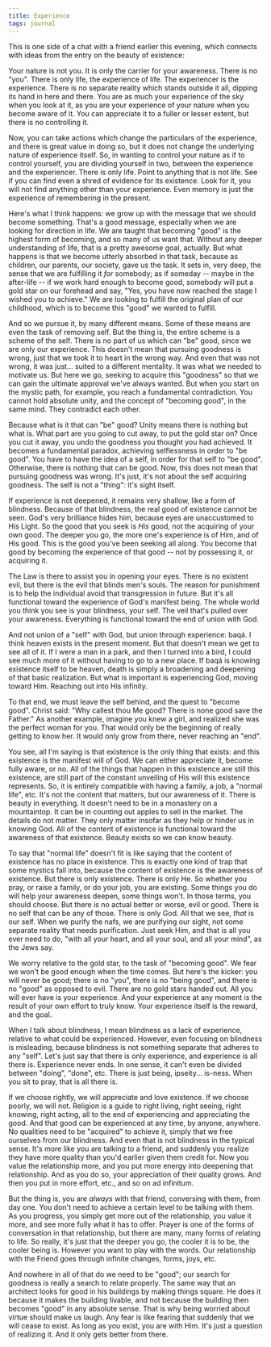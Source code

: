 ```yaml
---
title: Experience
tags: journal
---
```


This is one side of a chat with a friend earlier this evening, which
connects with ideas from the entry on the beauty of existence:

Your nature is not you.  It is only the carrier for your awareness.
There is no "you".  There is only life, the experience of life.  The
experiencer is the experience.  There is no separate reality which
stands outside it all, dipping its hand in here and there.  You are as
much your experience of the sky when you look at it, as you are your
experience of your nature when you become aware of it.  You can
appreciate it to a fuller or lesser extent, but there is no controlling
it.

Now, you can take actions which change the particulars of the
experience, and there is great value in doing so, but it does not change
the underlying nature of experience itself.  So, in wanting to control
your nature as if to control yourself, you are dividing yourself in two,
between the experience and the experiencer.  There is only life.  Point
to anything that is not life.  See if you can find even a shred of
evidence for its existence.  Look for it, you will not find anything
other than your experience.  Even memory is just the experience of
remembering in the present.

Here's what I think happens: we grow up with the message that we should
become something.  That's a good message, especially when we are looking
for direction in life.  We are taught that becoming "good" is the
highest form of becoming, and so many of us want that.  Without any
deeper understanding of life, that is a pretty awesome goal, actually.
But what happens is that we become utterly absorbed in that task,
because as children, our parents, our society, gave us the task.  It
sets in, very deep, the sense that we are fulfilling it *for* somebody; as
if someday -- maybe in the after-life -- if we work hard enough to
become good, somebody will put a gold star on our forehead and say,
"Yes, you have now reached the stage I wished you to achieve."  We are
looking to fulfill the original plan of our childhood, which is to
become this "good" we wanted to fulfill.

And so we pursue it, by many different means.  Some of these means are
even the task of removing self.  But the thing is, the entire scheme is
a scheme of the self.  There is no part of us which can "be" good, since
we are only our experience.  This doesn't mean that pursuing goodness is
wrong, just that we took it to heart in the wrong way.  And even that
was not wrong, it was just... suited to a different mentality.  It was
what we needed to motivate us.  But here we go, seeking to acquire this
"goodness" so that we can gain the ultimate approval we've always
wanted.  But when you start on the mystic path, for example, you reach a
fundamental contradiction.  You cannot hold absolute unity, and the
concept of "becoming good", in the same mind.  They contradict each
other.

Because what is it that can "be" good?  Unity means there is nothing but
what is.  What part are you going to cut away, to put the gold star on?
Once you cut it away, you undo the goodness you thought you had
achieved.  It becomes a fundamental paradox, achieving selflessness in
order to "be good".  You have to have the idea of a self, in order for
that self to "be good".  Otherwise, there is nothing that can be good.
Now, this does not mean that pursuing goodness was wrong.  It's just,
it's not about the self acquiring goodness.  The self is not a "thing":
it's sight itself.

If experience is not deepened, it remains very shallow, like a form of
blindness.  Because of that blindness, the real good of existence cannot
be seen.  God's very brilliance hides him, because eyes are unaccustomed
to His Light.  So the good that you seek is *His* good, not the acquiring
of your own good.  The deeper you go, the more one's experience is of
Him, and of His good.  This is the good you've been seeking all along.
You become that good by becoming the experience of that good -- not by
possessing it, or acquiring it.

The Law is there to assist you in opening your eyes.  There is no
existent evil, but there is the evil that blinds men's souls.  The
reason for punishment is to help the individual avoid that transgression
in future.  But it's all functional toward the experience of God's
manifest being.  The whole world you think you see is your blindness,
your self.  The veil that's pulled over your awareness.  Everything is
functional toward the end of union with God.

And not union of a "self" with God, but union through experience: baqá.
I think heaven exists in the present moment.  But that doesn't mean we
get to see all of it.  If I were a man in a park, and then I turned into
a bird, I could see much more of it without having to go to a new place.
If baqá is knowing existence itself to be heaven, death is simply a
broadening and deepening of that basic realization.  But what is
important is experiencing God, moving toward Him.  Reaching out into His
infinity.

To that end, we must leave the self behind, and the quest to "become
good".  Christ said: "Why callest thou Me good?  There is none good save
the Father."  As another example, imagine you knew a girl, and realized
she was the perfect woman for you.  That would only be the beginning of
really getting to know her.  It would only grow from there, never
reaching an "end".

You see, all I'm saying is that existence is the only thing that exists:
and this existence is the manifest will of God.  We can either
appreciate it, become fully aware, or no.  All of the things that happen
in this existence are still this existence, are still part of the
constant unveiling of His will this existence represents.  So, it is
entirely compatible with having a family, a job, a "normal life", etc.
It's not the content that matters, but our awareness of it.  There is
beauty in everything.  It doesn't need to be in a monastery on a
mountaintop.  It can be in counting out apples to sell in the market.
The details do not matter.  They only matter insofar as they help or
hinder us in knowing God.  All of the content of existence is functional
toward the awareness of that existence.  Beauty exists so we can know
beauty.

To say that "normal life" doesn't fit is like saying that the content of
existence has no place in existence.  This is exactly one kind of trap
that some mystics fall into, because the content of existence is the
awareness of existence.  But there is only existence.  There is only He.
So whether you pray, or raise a family, or do your job, you are
existing.  Some things you do will help your awareness deepen, some
things won't.  In those terms, you should choose.  But there is no
actual better or worse, evil or good.  There is no self that can be any
of those.  There is only God.  All that we see, *that* is our self.  When
we purify the nafs, we are purifying our sight, not some separate
reality that needs purification.  Just seek Him, and that is all you
ever need to do, "with all your heart, and all your soul, and all your
mind", as the Jews say.

We worry relative to the gold star, to the task of "becoming good".  We
fear we won't be good enough when the time comes.  But here's the
kicker: you will never be good; there is no "you", there is no "being
good", and there is no "good" as opposed to evil.  There are no gold
stars handed out.  All you will ever have is your experience.  And your
experience at any moment is the result of your own effort to truly know.
Your experience itself is the reward, and the goal.

When I talk about blindness, I mean blindness as a lack of experience,
relative to what could be experienced.  However, even focusing on
blindness is misleading, because blindness is not something separate
that adheres to any "self".  Let's just say that there is only
experience, and experience is all there is.  Experience never ends.  In
one sense, it can't even be divided between "doing", "done", etc.  There
is just being, ipseity... is-ness.  When you sit to pray, that is all
there is.

If we choose rightly, we will appreciate and love existence.  If we
choose poorly, we will not.  Religion is a guide to right living, right
seeing, right knowing, right acting, all to the end of experiencing and
appreciating the good.  And that good can be experienced at any time, by
anyone, anywhere.  No qualities need to be "acquired" to achieve it,
simply that we free ourselves from our blindness.  And even that is not
blindness in the typical sense.  It's more like you are talking to a
friend, and suddenly you realize they have more quality than you'd
earlier given them credit for.  Now you value the relationship more, and
you put more energy into deepening that relationship.  And as you do so,
your appreciation of their quality grows.  And then you put in more
effort, etc., and so on ad infinitum.

But the thing is, you are *always* with that friend, conversing with them,
from day one.  You don't need to achieve a certain level to be talking
with them.  As you progress, you simply get more out of the
relationship, you value it more, and see more fully what it has to
offer.  Prayer is one of the forms of conversation in that relationship,
but there are many, many forms of relating to life.  So really, it's
just that the deeper you go, the cooler it is to be, the cooler being
is.  However you want to play with the words.  Our relationship with the
Friend goes through infinite changes, forms, joys, etc.

And nowhere in all of that do we need to be "good"; our search for
goodness is really a search to relate properly.  The same way that an
architect looks for good in his buildings by making things square.  He
does it because it makes the building livable, and not because the
building then becomes "good" in any absolute sense.  That is why being
worried about virtue should make us laugh.  Any fear is like fearing
that suddenly that we will cease to exist.  As long as you exist, you
are with Him.  It's just a question of realizing it.  And it only gets
better from there.


